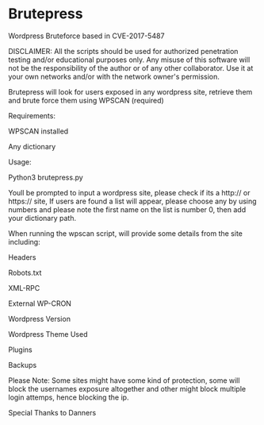 # Brutepress

Wordpress Bruteforce based in CVE-2017-5487

DISCLAIMER: All the scripts should be used for authorized penetration testing and/or educational purposes only. Any misuse of this software will not be the responsibility of the author or of any other collaborator. Use it at your own networks and/or with the network owner's permission.

Brutepress will look for users exposed in any wordpress site, retrieve them and brute force them using WPSCAN (required)

Requirements:

WPSCAN installed 

Any dictionary

Usage:

Python3 brutepress.py

Youll be prompted to input a wordpress site, please check if its a http:// or https:// site,
If users are found a list will appear, please choose any by using numbers and please note the first name on the list is number 0, then
add your dictionary path.

When running the wpscan script, will provide some details from the site including:

Headers

Robots.txt

XML-RPC

External WP-CRON

Wordpress Version

Wordpress Theme Used

Plugins

Backups


Please Note:
Some sites might have some kind of protection, some will block the usernames exposure altogether and other might block multiple login attemps, hence blocking the ip.

Special Thanks to Danners
